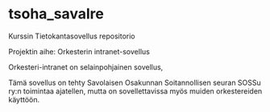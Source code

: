 # tsoha_savalre
Kurssin Tietokantasovellus repositorio 

Projektin aihe: Orkesterin intranet-sovellus

Orkesteri-intranet on selainpohjainen sovellus, 

Tämä sovellus on tehty Savolaisen Osakunnan Soitannollisen seuran SOSSu ry:n toimintaa ajatellen, mutta on sovellettavissa myös muiden orkestereiden käyttöön. 


